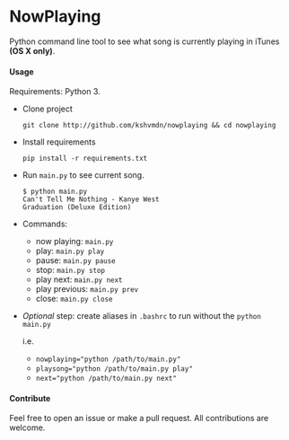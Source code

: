 # NowPlaying
Python command line tool to see what song is currently playing in iTunes **(OS X only)**.


#### Usage

Requirements: Python 3.

+ Clone project 
   
    ```
    git clone http://github.com/kshvmdn/nowplaying && cd nowplaying
    ```

+ Install requirements
    
    ```
    pip install -r requirements.txt
    ```

+ Run `main.py` to see current song.
    
    ```
    $ python main.py
    Can't Tell Me Nothing - Kanye West
    Graduation (Deluxe Edition)
    ```

+ Commands:
    
    + now playing: `main.py`
    + play: `main.py play`
    + pause: `main.py pause`
    + stop: `main.py stop`
    + play next: `main.py next`
    + play previous: `main.py prev`
    + close: `main.py close`

+ _Optional_ step: create aliases in `.bashrc` to run without the `python main.py`

    i.e.
    + `nowplaying="python /path/to/main.py"`
    + `playsong="python /path/to/main.py play"`
    + `next="python /path/to/main.py next"`

#### Contribute

Feel free to open an issue or make a pull request. All contributions are welcome.
